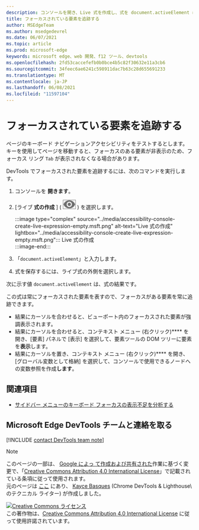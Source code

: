 ```yaml
---
description: コンソールを開き、Live 式を作成し、式を document.activeElement に設定します。
title: フォーカスされている要素を追跡する
author: MSEdgeTeam
ms.author: msedgedevrel
ms.date: 06/07/2021
ms.topic: article
ms.prod: microsoft-edge
keywords: microsoft edge、web 開発、f12 ツール、devtools
ms.openlocfilehash: 2fd53caccefefb0b0bce4b5c82f30632e11a3cb6
ms.sourcegitcommit: 34feec6ae6241c598911dac7b63c28d655691233
ms.translationtype: MT
ms.contentlocale: ja-JP
ms.lasthandoff: 06/08/2021
ms.locfileid: "11597104"
---
```

<!-- Copyright Kayce Basques 

   Licensed under the Apache License, Version 2.0 (the "License");
   you may not use this file except in compliance with the License.
   You may obtain a copy of the License at

       https://www.apache.org/licenses/LICENSE-2.0

   Unless required by applicable law or agreed to in writing, software
   distributed under the License is distributed on an "AS IS" BASIS,
   WITHOUT WARRANTIES OR CONDITIONS OF ANY KIND, either express or implied.
   See the License for the specific language governing permissions and
   limitations under the License.  -->  
# <a name="track-which-element-has-focus"></a>フォーカスされている要素を追跡する  

ページのキーボード ナビゲーションアクセシビリティをテストするとします。  キーを使用してページを移動すると、フォーカスのある要素が非表示のため、フォーカス リング `Tab` が表示されなくなる場合があります。  

DevTools でフォーカスされた要素を追跡するには、次のコマンドを実行します。

1.  コンソールを **開きます**。  
1.  [ライブ **式の作成** ] \( ![ Create live expression ](../media/create-live-expression-icon.msft.png) \) を選択します。  
    
    :::image type="complex" source="../media/accessibility-console-create-live-expression-empty.msft.png" alt-text="Live 式の作成" lightbox="../media/accessibility-console-create-live-expression-empty.msft.png":::
       Live 式の作成  
    :::image-end:::  
    
1.  「`document.activeElement`」と入力します。  
1.  式を保存するには、ライブ式の外側を選択します。
    
次に示す値 `document.activeElement` は、式の結果です。  

この式は常にフォーカスされた要素を表すので、フォーカスがある要素を常に追跡できます。  

*   結果にカーソルを合わせると、ビューポート内のフォーカスされた要素が強調表示されます。  
*   結果にカーソルを合わせると、コンテキスト メニュー \(右クリック\)**** を開き、[要素] パネルで [表示] を選択して、要素ツールの DOM ツリーに要素を**表示**します。  
*   結果にカーソルを置き、コンテキスト メニュー \(右クリック\)**** を開き、[グローバル変数として格納] を選択して、コンソールで使用できるノードへの変数参照を作成**します**。  


## <a name="see-also"></a>関連項目

*  [サイドバー メニューのキーボード フォーカスの表示不足を分析する](test-analyze-no-focus-indicator.md)


## <a name="getting-in-touch-with-the-microsoft-edge-devtools-team"></a>Microsoft Edge DevTools チームと連絡を取る

[!INCLUDE [contact DevTools team note](../includes/contact-devtools-team-note.md)]  


<!-- links -->  
> [!NOTE]
> このページの一部は、 [Google によっ て作成および共有された][GoogleSitePolicies]作業に基づく変更で、「[Creative Commons Attribution 4.0 International License][CCA4IL]」で記載されている条項に従って使用されます。  
> 元のページは [ここ](https://developers.google.com/web/tools/chrome-devtools/accessibility/focus) にあり、 [Kayce Basques][KayceBasques] \(Chrome DevTools \& Lighthouse\ のテクニカル ライター) が作成しました。  

[![Creative Commons ライセンス][CCby4Image]][CCA4IL]  
この著作物は、[Creative Commons Attribution 4.0 International License][CCA4IL] に従って使用許諾されています。  

[CCA4IL]: https://creativecommons.org/licenses/by/4.0  
[CCby4Image]: https://i.creativecommons.org/l/by/4.0/88x31.png  
[GoogleSitePolicies]: https://developers.google.com/terms/site-policies  
[KayceBasques]: https://developers.google.com/web/resources/contributors#kayce-basques  
